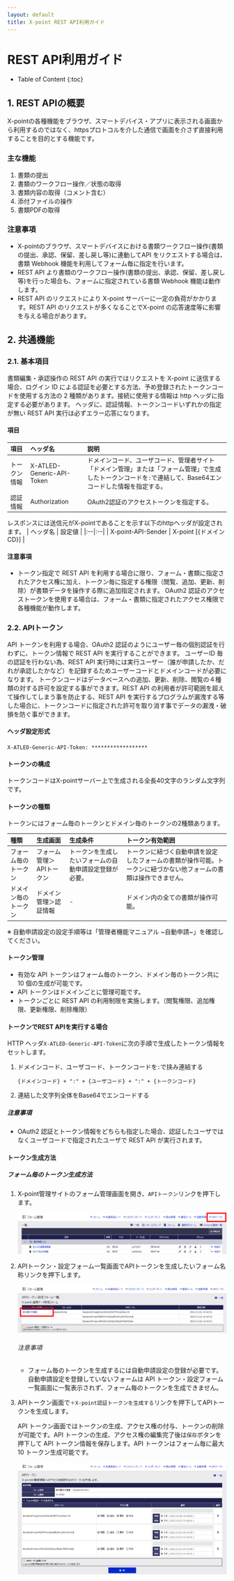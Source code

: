 ```yaml
---
layout: default
title: X-point REST API利用ガイド
---
```


# REST API利用ガイド

* Table of Content
{:toc}

## 1. REST APIの概要

X-pointの各種機能をブラウザ、スマートデバイス・アプリに表示される画面から利用するのではなく、httpsプロトコルを介した通信で画面を介さず直接利用することを目的とする機能です。

### 主な機能

1. 書類の提出
2. 書類のワークフロー操作／状態の取得
3. 書類内容の取得（コメント含む）
4. 添付ファイルの操作
5. 書類PDFの取得

### 注意事項

- X-pointのブラウザ、スマートデバイスにおける書類ワークフロー操作(書類の提出、承認、保留、差し戻し等)に連動してAPI をリクエストする場合は、書類 Webhook 機能を利用してフォーム毎に指定を行います。
- REST API より書類のワークフロー操作(書類の提出、承認、保留、差し戻し等)を行った場合も、フォームに指定されている書類 Webhook 機能は動作します。
- REST API のリクエストにより X-point サーバーに一定の負荷がかかります。REST API のリクエストが多くなることでX-point の応答速度等に影響を与える場合があります。

## 2. 共通機能

### 2.1. 基本項目

書類編集・承認操作の REST API の実行ではリクエストを X-point に送信する場合、ログイン ID による認証を必要とする方法、予め登録されたトークンコードを使用する方法の 2 種類があります。接続に使用する情報は http ヘッダに指定する必要があります。
ヘッダに、認証情報、トークンコードいずれかの指定が無い REST API 実行は必ずエラー応答になります。

#### 項目

| 項目 | ヘッダ名 | 説明 |
|:--|:--|:--|
| トークン情報 | X-ATLED-Generic-API-Token | ドメインコード、ユーザコード、管理者サイト「ドメイン管理」または「フォーム管理」で生成したトークンコードを`:`で連結して、Base64エンコードした情報を指定する。 |
| 認証情報 | Authorization | OAuth2認証のアクセストークンを指定する。 |

レスポンスには送信元がX-pointであることを示す以下のhttpヘッダが設定されます。
| ヘッダ名 | 設定値 |
|:--|:--|
| X-point-API-Sender | X-point [{ドメインCD}] |

#### 注意事項

- トークン指定で REST API を利用する場合に限り、フォーム・書類に指定されたアクセス権に加え、トークン毎に指定する権限（閲覧、追加、更新、削除）が書類データを操作する際に追加指定されます。
OAuth2 認証のアクセストークンを使用する場合は、フォーム・書類に指定されたアクセス権限で各種機能が動作します。

### 2.2. APIトークン

API トークンを利用する場合、OAuth2 認証のようにユーザー毎の個別認証を行わずに、トークン情報で REST API を実行することができます。
ユーザーID 毎の認証を行わない為、REST API 実行時には実行ユーザー（誰が申請したか、だれが承認したかなど）を記録するためユーザーコードとドメインコードが必要になります。
トークンコードはデータベースへの追加、更新、削除、閲覧の４種類の対する許可を設定する事ができます。REST API の利用者が許可範囲を超えて操作してしまう事を防止する、REST API を実行するプログラムが漏洩する等した場合に、トークンコードに指定された許可を取り消す事でデータの漏洩・破損を防ぐ事ができます。

#### ヘッダ設定形式

```text
X-ATLED-Generic-API-Token: ******************
```

#### トークンの構成

トークンコードはX-pointサーバー上で生成される全長40文字のランダム文字列です。

#### トークンの種類

トークンにはフォーム毎のトークンとドメイン毎のトークンの2種類あります。

| 種類 | 生成画面 | 生成条件 | トークン有効範囲 |
|:--|:--|:--|:--|
|フォーム毎のトークン | フォーム管理＞APIトークン | トークンを生成したいフォームの自動申請設定登録が必要。 | トークンに紐づく自動申請を設定したフォームの書類が操作可能。トークンに紐づかない他フォームの書類は操作できません。 |
| ドメイン毎のトークン | ドメイン管理＞認証情報 | - | ドメイン内の全ての書類が操作可能。|

※ 自動申請設定の設定手順等は「管理者機能マニュアル ~自動申請~」を確認してください。

#### トークン管理

- 有効な API トークンはフォーム毎のトークン、ドメイン毎のトークン共に 10 個の生成が可能です。
- API トークンはドメインごとに管理可能です。
- トークンごとに REST API の利用制限を実施します。（閲覧権限、追加権限、更新権限、削除権限）

#### トークンでREST APIを実行する場合

HTTP ヘッダ`X-ATLED-Generic-API-Token`に次の手順で生成したトークン情報をセットします。

1. ドメインコード、ユーザコード、トークンコードを`:`で挟み連結する

   `{ドメインコード} + ":" + {ユーザコード} + ":" + {トークンコード}`
2. 連結した文字列全体をBase64でエンコードする

##### 注意事項

- OAuth2 認証とトークン情報をどちらも指定した場合、認証したユーザではなくユーザコードで指定されたユーザで REST API が実行されます。

#### トークン生成方法

##### フォーム毎のトークン生成方法

1. X-point管理サイトのフォーム管理画面を開き、`APIトークン`リンクを押下します。

   ![フォーム管理画面](./images/admin_form.png)

2. APIトークン・設定フォーム一覧画面でAPIトークンを生成したいフォーム名称リンクを押下します。

   ![APIトークン・設定フォーム一覧画面](./images/admin_api_token_config.png)

   ###### 注意事項
   - フォーム毎のトークンを生成するには自動申請設定の登録が必要です。自動申請設定を登録していないフォームは API トークン・設定フォーム一覧画面に一覧表示されず、フォーム毎のトークンを生成できません。
3. APIトークン画面で`＋X-point認証トークンを生成する`リンクを押下してAPIトークンを生成します。

   API トークン画面ではトークンの生成、アクセス権の付与、トークンの削除が可能です。API トークンの生成、アクセス権の編集完了後は`保存`ボタンを押下して API トークン情報を保存します。API トークンはフォーム毎に最大 10 トークン生成可能です。

   ![APIトークン画面](./images/admin_api_token.png)
